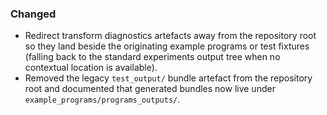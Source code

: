 ### Changed

- Redirect transform diagnostics artefacts away from the repository root so they land
  beside the originating example programs or test fixtures (falling back to the
  standard experiments output tree when no contextual location is available).
- Removed the legacy `test_output/` bundle artefact from the repository root and
  documented that generated bundles now live under `example_programs/programs_outputs/`.
